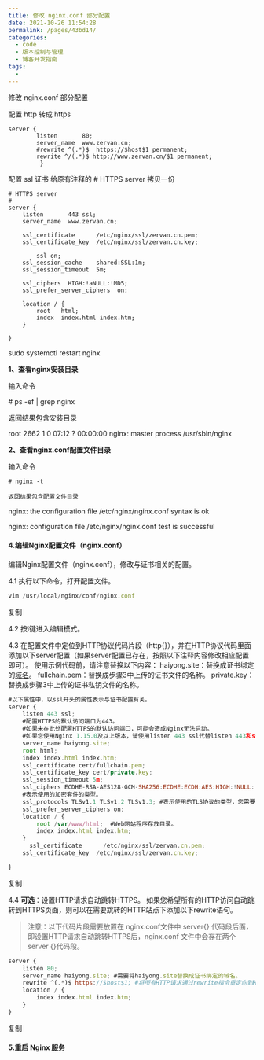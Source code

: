 ```yaml
---
title: 修改 nginx.conf 部分配置
date: 2021-10-26 11:54:28
permalink: /pages/43bd14/
categories:
  - code
  - 版本控制与管理
  - 博客开发指南
tags:
  - 
---
```


修改 nginx.conf 部分配置

配置 http 转成 https

```
server {
        listen       80;
        server_name  www.zervan.cn;
        #rewrite ^(.*)$  https://$host$1 permanent;
        rewrite ^/(.*)$ http://www.zervan.cn/$1 permanent;
         }
```



配置 ssl 证书 给原有注释的 # HTTPS server 拷贝一份

```
# HTTPS server
#
server {
    listen       443 ssl;
    server_name  www.zervan.cn;

    ssl_certificate      /etc/nginx/ssl/zervan.cn.pem;
    ssl_certificate_key  /etc/nginx/ssl/zervan.cn.key;

		ssl on;
    ssl_session_cache    shared:SSL:1m;
    ssl_session_timeout  5m;

    ssl_ciphers  HIGH:!aNULL:!MD5;
    ssl_prefer_server_ciphers  on;

    location / {
        root   html;
        index  index.html index.htm;
    }

}

```



sudo systemctl restart nginx







**1、查看nginx安装目录**

输入命令

\# ps -ef | grep nginx

返回结果包含安装目录

root   2662   1 0 07:12 ?    00:00:00 nginx: master process /usr/sbin/nginx

**2、查看nginx.conf配置文件目录**

输入命令

```
# nginx -t

返回结果包含配置文件目录
```

nginx: the configuration file /etc/nginx/nginx.conf syntax is ok

nginx: configuration file /etc/nginx/nginx.conf test is successful





#### 4.编辑Nginx配置文件（nginx.conf）

编辑Nginx配置文件（nginx.conf），修改与证书相关的配置。

4.1 执行以下命令，打开配置文件。

```javascript
vim /usr/local/nginx/conf/nginx.conf
```

复制

4.2 按i键进入编辑模式。

4.3 在配置文件中定位到HTTP协议代码片段（http{}），并在HTTP协议代码里面添加以下server配置（如果server配置已存在，按照以下注释内容修改相应配置即可）。 使用示例代码前，请注意替换以下内容： haiyong.site：替换成证书绑定的[域名](https://cloud.tencent.com/act/pro/domain-sales?from=10680)。 fullchain.pem：替换成步骤3中上传的证书文件的名称。 private.key：替换成步骤3中上传的证书私钥文件的名称。

```javascript
#以下属性中，以ssl开头的属性表示与证书配置有关。
server {
    listen 443 ssl;
    #配置HTTPS的默认访问端口为443。
    #如果未在此处配置HTTPS的默认访问端口，可能会造成Nginx无法启动。
    #如果您使用Nginx 1.15.0及以上版本，请使用listen 443 ssl代替listen 443和ssl on。
    server_name haiyong.site;
    root html;
    index index.html index.htm;
    ssl_certificate cert/fullchain.pem;  
    ssl_certificate_key cert/private.key; 
    ssl_session_timeout 5m;
    ssl_ciphers ECDHE-RSA-AES128-GCM-SHA256:ECDHE:ECDH:AES:HIGH:!NULL:!aNULL:!MD5:!ADH:!RC4;
    #表示使用的加密套件的类型。
    ssl_protocols TLSv1.1 TLSv1.2 TLSv1.3; #表示使用的TLS协议的类型，您需要自行评估是否配置TLSv1.1协议。
    ssl_prefer_server_ciphers on;
    location / {
        root /var/www/html;  #Web网站程序存放目录。
        index index.html index.htm;
    }
      ssl_certificate      /etc/nginx/ssl/zervan.cn.pem;
    ssl_certificate_key  /etc/nginx/ssl/zervan.cn.key;

}
```

复制

4.4 **可选**：设置HTTP请求自动跳转HTTPS。 如果您希望所有的HTTP访问自动跳转到HTTPS页面，则可以在需要跳转的HTTP站点下添加以下rewrite语句。

>  注意：以下代码片段需要放置在 nginx.conf文件中 server{} 代码段后面，即设置HTTP请求自动跳转HTTPS后，nginx.conf 文件中会存在两个server {}代码段。 

```javascript
server {
    listen 80;
    server_name haiyong.site; #需要将haiyong.site替换成证书绑定的域名。
    rewrite ^(.*)$ https://$host$1; #将所有HTTP请求通过rewrite指令重定向到HTTPS。
    location / {
        index index.html index.htm;
    }
}
```

复制

#### 5.重启 Nginx 服务